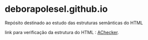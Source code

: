 # deborapolesel.github.io
Repósito destinado ao estudo das estruturas semânticas do HTML

link para verificação da estrutura do HTML : [AChecker](https://achecker.ca/checker/index.php).

